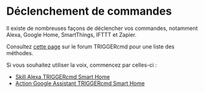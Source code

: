 # Déclenchement de commandes

Il existe de nombreuses façons de déclencher vos commandes, notamment Alexa, Google Home, SmartThings, IFTTT et Zapier.

Consultez [cette page](https://www.triggercmd.com/forum/topic/30/list-of-ways-to-trigger-your-commands) sur le forum TRIGGERcmd pour une liste des méthodes.

Si vous souhaitez utiliser la voix, commencez par celles-ci :

* [Skill Alexa TRIGGERcmd Smart Home](./SmartHomeAlexa.md)
* [Action Google Assistant TRIGGERcmd Smart Home](./SmartHomeGoogle.md)
